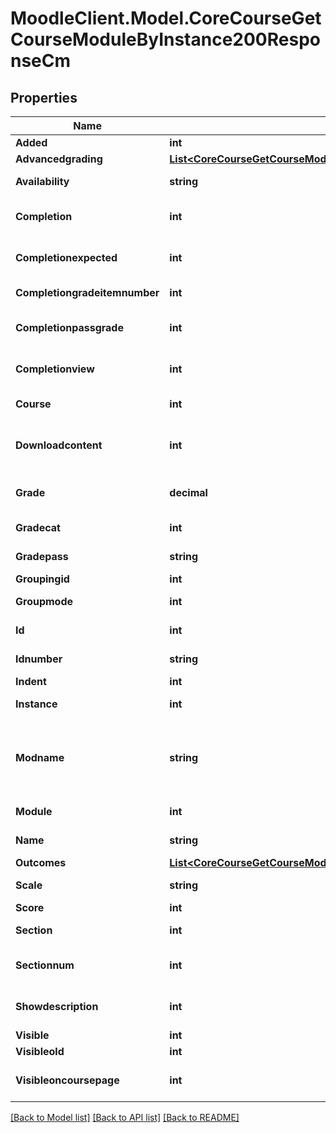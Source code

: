 # MoodleClient.Model.CoreCourseGetCourseModuleByInstance200ResponseCm

## Properties

Name | Type | Description | Notes
------------ | ------------- | ------------- | -------------
**Added** | **int** | Time added | [optional] 
**Advancedgrading** | [**List&lt;CoreCourseGetCourseModuleByInstance200ResponseCmAdvancedgradingInner&gt;**](CoreCourseGetCourseModuleByInstance200ResponseCmAdvancedgradingInner.md) |  | [optional] 
**Availability** | **string** | Availability settings | [optional] 
**Completion** | **int** | If completion is enabled | 
**Completionexpected** | **int** | Completion time expected | [optional] 
**Completiongradeitemnumber** | **int** | Completion grade item | [optional] 
**Completionpassgrade** | **int** | Completion pass grade setting | [optional] 
**Completionview** | **int** | Completion view setting | [optional] 
**Course** | **int** | The course id | 
**Downloadcontent** | **int** | The download content value | [optional] 
**Grade** | **decimal** | Grade (max value or scale id) | [optional] 
**Gradecat** | **int** | Grade category | [optional] 
**Gradepass** | **string** | Grade to pass (float) | [optional] 
**Groupingid** | **int** | Grouping id | 
**Groupmode** | **int** | Group mode | 
**Id** | **int** | The course module id | 
**Idnumber** | **string** | Module id number | [optional] 
**Indent** | **int** | Indentation | [optional] 
**Instance** | **int** | The activity instance id | 
**Modname** | **string** | The module component name (forum, assign, etc..) | 
**Module** | **int** | The module type id | 
**Name** | **string** | The activity name | 
**Outcomes** | [**List&lt;CoreCourseGetCourseModuleByInstance200ResponseCmOutcomesInner&gt;**](CoreCourseGetCourseModuleByInstance200ResponseCmOutcomesInner.md) |  | [optional] 
**Scale** | **string** | Scale items (if used) | [optional] 
**Score** | **int** | Score | [optional] 
**Section** | **int** | The module section id | 
**Sectionnum** | **int** | The module section number | 
**Showdescription** | **int** | If the description is showed | [optional] 
**Visible** | **int** | If visible | [optional] 
**Visibleold** | **int** | Visible old | [optional] 
**Visibleoncoursepage** | **int** | If visible on course page | [optional] 

[[Back to Model list]](../README.md#documentation-for-models) [[Back to API list]](../README.md#documentation-for-api-endpoints) [[Back to README]](../README.md)

